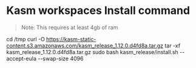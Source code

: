 # Kasm workspaces Install command

> Note: This requires at least 4gb of ram


cd /tmp
curl -O https://kasm-static-content.s3.amazonaws.com/kasm_release_1.12.0.d4fd8a.tar.gz
tar -xf kasm_release_1.12.0.d4fd8a.tar.gz
sudo bash kasm_release/install.sh --accept-eula --swap-size 4096
